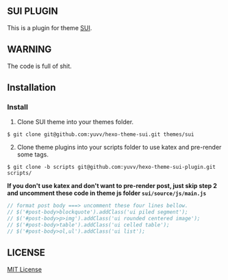 ## SUI PLUGIN
This is a plugin for theme [SUI](https://github.com/Yuvv/hexo-theme-sui).

## WARNING
The code is full of shit.

## Installation

### Install

1. Clone SUI theme into your themes folder.
```shell
$ git clone git@github.com:yuvv/hexo-theme-sui.git themes/sui
```
2. Clone theme plugins into your scripts folder to use katex and pre-render some tags.
```shell
$ git clone -b scripts git@github.com:yuvv/hexo-theme-sui-plugin.git scripts/
```

**If you don't use katex and don't want to pre-render post, just skip step 2 and uncomment these code in theme js folder `sui/source/js/main.js`**
```javascript
// format post body ===> uncomment these four lines bellow.
// $('#post-body>blockquote').addClass('ui piled segment');
// $('#post-body>p>img').addClass('ui rounded centered image');
// $('#post-body>table').addClass('ui celled table');
// $('#post-body>ol,ul').addClass('ui list');
```

## LICENSE

[MIT License](LICENSE)
